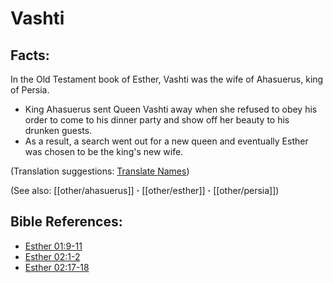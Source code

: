 # Vashti #

## Facts: ##

In the Old Testament book of Esther, Vashti was the wife of Ahasuerus, king of Persia.

* King Ahasuerus sent Queen Vashti away when she refused to obey his order to come to his dinner party and show off her beauty to his drunken guests.
* As a result, a search went out for a new queen and eventually Esther was chosen to be the king's new wife.

(Translation suggestions: [Translate Names](en/ta-vol1/translate/man/translate-names))

(See also: [[other/ahasuerus]] **·** [[other/esther]] **·** [[other/persia]])

## Bible References: ##

* [Esther 01:9-11](en/tn/est/help/01/09)
* [Esther 02:1-2](en/tn/est/help/02/01)
* [Esther 02:17-18](en/tn/est/help/02/17)